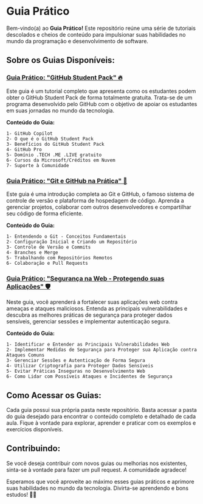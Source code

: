 # Guia Prático

Bem-vindo(a) ao **Guia Prático!** Este repositório reúne uma série de tutoriais descolados e cheios de conteúdo para impulsionar suas habilidades no mundo da programação e desenvolvimento de software.

## Sobre os Guias Disponíveis:
### [Guia Prático: "GitHub Student Pack" 🔥](./GitHubStudentPack)
Este guia é um tutorial completo que apresenta como os estudantes podem obter o GitHub Student Pack de forma totalmente gratuita. Trata-se de um programa desenvolvido pelo GitHub com o objetivo de apoiar os estudantes em suas jornadas no mundo da tecnologia.

**Conteúdo do Guia:**

```
1- GitHub Copilot
2- O que é o GitHub Student Pack
3- Benefícios do GitHub Student Pack
4- GitHub Pro
5- Domínio .TECH .ME .LIVE gratuito
6- Cursos da Microsoft/Créditos em Nuvem
7- Suporte à Comunidade
```

### [Guia Prático: "Git e GitHub na Prática" 🚀](./GitTutorial)
Este guia é uma introdução completa ao Git e GitHub, o famoso sistema de controle de versão e plataforma de hospedagem de código. Aprenda a gerenciar projetos, colaborar com outros desenvolvedores e compartilhar seu código de forma eficiente.

**Conteúdo do Guia:**

```
1- Entendendo o Git - Conceitos Fundamentais
2- Configuração Inicial e Criando um Repositório
3- Controle de Versão e Commits
4- Branches e Merge
5- Trabalhando com Repositórios Remotos
6- Colaboração e Pull Requests
```

### [Guia Prático: "Segurança na Web - Protegendo suas Aplicações" 🛡️](./WebSecurity)
Neste guia, você aprenderá a fortalecer suas aplicações web contra ameaças e ataques maliciosos. Entenda as principais vulnerabilidades e descubra as melhores práticas de segurança para proteger dados sensíveis, gerenciar sessões e implementar autenticação segura.

**Conteúdo do Guia:**

```
1- Identificar e Entender as Principais Vulnerabilidades Web
2- Implementar Medidas de Segurança para Proteger sua Aplicação contra Ataques Comuns
3- Gerenciar Sessões e Autenticação de Forma Segura
4- Utilizar Criptografia para Proteger Dados Sensíveis
5- Evitar Práticas Inseguras no Desenvolvimento Web
6- Como Lidar com Possíveis Ataques e Incidentes de Segurança
```

## Como Acessar os Guias:
Cada guia possui sua própria pasta neste repositório. Basta acessar a pasta do guia desejado para encontrar o conteúdo completo e detalhado de cada aula. Fique à vontade para explorar, aprender e praticar com os exemplos e exercícios disponíveis.


## Contribuindo:
Se você deseja contribuir com novos guias ou melhorias nos existentes, sinta-se à vontade para fazer um pull request. A comunidade agradece!

Esperamos que você aproveite ao máximo esses guias práticos e aprimore suas habilidades no mundo da tecnologia. Divirta-se aprendendo e bons estudos! 🚀😄
